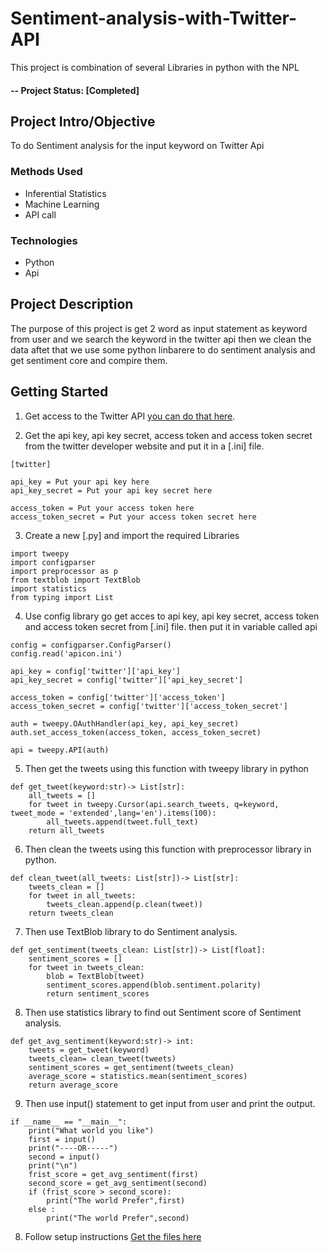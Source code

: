
# Sentiment-analysis-with-Twitter-API

This project is combination of several Libraries in python with the NPL

#### -- Project Status: [Completed]

## Project Intro/Objective
 To do Sentiment analysis for the input keyword on Twitter Api 


### Methods Used
* Inferential Statistics
* Machine Learning
* API call 

### Technologies
* Python
* Api


## Project Description
The purpose of this project is get 2 word as input statement as keyword from user and we search the keyword in the twitter api then we clean the data aftet that we use some python linbarere to do sentiment analysis and get sentiment core and compire them.  

## Getting Started

1. Get access to the Twitter API [you can do that here](https://developer.twitter.com/en/docs/twitter-api/getting-started/getting-access-to-the-twitter-api).

2. Get the api key, api key secret, access token and access token secret from the twitter developer website and put it in a [.ini] file.
```
[twitter]

api_key = Put your api key here
api_key_secret = Put your api key secret here

access_token = Put your access token here
access_token_secret = Put your access token secret here
```
    
3. Create a new [.py] and import the required Libraries
```
import tweepy
import configparser
import preprocessor as p
from textblob import TextBlob
import statistics
from typing import List
```

4. Use config library go get acces to api key, api key secret, access token and access token secret from [.ini] file. then put it in variable called api
```
config = configparser.ConfigParser()
config.read('apicon.ini')

api_key = config['twitter']['api_key']
api_key_secret = config['twitter']['api_key_secret']

access_token = config['twitter']['access_token']
access_token_secret = config['twitter']['access_token_secret']

auth = tweepy.OAuthHandler(api_key, api_key_secret)
auth.set_access_token(access_token, access_token_secret)

api = tweepy.API(auth)
```

5. Then get the tweets using this function with tweepy library in python 
```
def get_tweet(keyword:str)-> List[str]:
    all_tweets = []
    for tweet in tweepy.Cursor(api.search_tweets, q=keyword, tweet_mode = 'extended',lang='en').items(100):
        all_tweets.append(tweet.full_text)
    return all_tweets
```

6. Then clean the tweets using this function with preprocessor library in python.
```
def clean_tweet(all_tweets: List[str])-> List[str]:
    tweets_clean = []
    for tweet in all_tweets:
        tweets_clean.append(p.clean(tweet))
    return tweets_clean
```

7. Then use TextBlob library to do Sentiment analysis.
```
def get_sentiment(tweets_clean: List[str])-> List[float]:
    sentiment_scores = []
    for tweet in tweets_clean:
        blob = TextBlob(tweet)
        sentiment_scores.append(blob.sentiment.polarity)
        return sentiment_scores
```

8. Then use statistics library to find out Sentiment score of Sentiment analysis.
```
def get_avg_sentiment(keyword:str)-> int:
    tweets = get_tweet(keyword)
    tweets_clean= clean_tweet(tweets)
    sentiment_scores = get_sentiment(tweets_clean)
    average_score = statistics.mean(sentiment_scores)
    return average_score
```

9. Then use input() statement to get input from user and print the output.
```
if __name__ == "__main__":
    print("What world you like")
    first = input()
    print("----OR-----")
    second = input()
    print("\n")
    frist_score = get_avg_sentiment(first)
    second_score = get_avg_sentiment(second)
    if (frist_score > second_score):
        print("The world Prefer",first)
    else :
        print("The world Prefer",second)
```
8. Follow setup instructions [Get the files here](https://github.com/AbishekAsir/Sentiment-analysis-with-Twitter-API/blob/main/sentiment_analysis.py)

 

